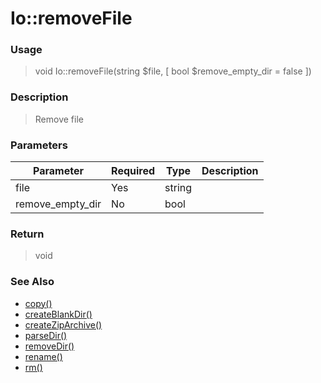 
# Io::removeFile 

### Usage

> void Io::removeFile(string $file, [ bool $remove_empty_dir = false ])

### Description

> Remove file

### Parameters

Parameter | Required | Type | Description
------------- |------------- |------------- |------------- 
file | Yes | string |
remove_empty_dir | No | bool |

### Return
> void 
### See Also

* [copy()](copy.md)
* [createBlankDir()](createblankdir.md)
* [createZipArchive()](createziparchive.md)
* [parseDir()](parsedir.md)
* [removeDir()](removedir.md)
* [rename()](rename.md)
* [rm()](rm.md)



